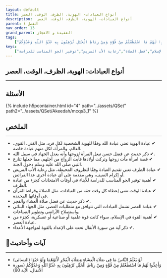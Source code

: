 ```yaml
---
layout: default
title: أنواع العبادات- الهوية، الظرف، الوقت، العصر
description:  أنواع العبادات- الهوية، الظرف، الوقت، العصر
parent: الفصل ٤
nav_order: 13
grand_parent: العقيدة و الاعجاز
tags: 
    ["لَوْ يَعْلَمُ النَّاسُ مَا فِي صَلَاةِ الْعِشَاءِ وَصَلَاةِ الْفَجْرِ لَأَتَوْهُمَا وَلَوْ حَبْوًا","وَأَعِدُّوا لَهُمْ مَا اسْتَطَعْتُمْ مِنْ قُوَّةٍ وَمِنْ رِبَاطِ الْخَيْلِ تُرْهِبُونَ بِهِ عَدُوَّ اللَّهِ وَعَدُوَّكُمْ"]
keys:
    ["عبادة الهوية","عبادة الظرف","عبادة الوقت","عبادة العصر","الجهاد البنائي","القوة في الإسلام","فضل الصلاة","رعاية الأب المريض","توفير الجو المناسب للدراسة"]
---
```

## ‏أنواع العبادات: الهوية، الظرف، الوقت، العصر
***
## الأسئلة 
{% include h5pcontainer.html id="4" path="../assets/QSet" path2="../assets/QSet/Akeedah/mcqs3_1" %}
## الملخص
***
- ‏✔ عبادة الهوية تعني عبادة الله وفقًا للهوية الشخصية لكل فرد، مثل الغني، القوي، العالم، والمرأة، لكل منهم عبادة خاصة. 
- ‏✔ ذكر حديث عن فضل حسن تبعل المرأة لزوجها وأنه يعدل الجهاد في سبيل الله. 
- ‏✔ قصة امرأة مات زوجها وتركت أولادها فأبت الزواج من أجلهم، مما جعلها تنازع النبي صلى الله عليه وسلم دخول الجنة. 
- ‏✔ عبادة الظرف تعني تقديم العبادة وفقًا للظروف المحيطة، مثل رعاية الأب المريض أو إكرام الضيف، وهي مقدمة على أي عبادة أخرى عدا الفرائض. 
- ‏✔ أهمية توفير الجو المناسب للدراسة للأبناء في أوقات الامتحانات كجزء من عبادة الظرف. 
- ‏✔ عبادة الوقت تعني إعطاء كل وقت حقه من العبادات، مثل الصلاة وقراءة القرآن في أوقاتها المحددة. 
- ‏✔ ذكر حديث عن فضل صلاة العشاء والفجر. 
- ‏✔ عبادة العصر تشمل العبادات التي تتوافق مع متطلبات العصر، مثل الجهاد البنائي واستصلاح الأراضي وتطوير الصناعات. 
- ‏✔ أهمية القوة في الإسلام، سواء كانت قوة علمية أو صناعية أو عسكرية، كجزء من عبادة العصر. 
- ‏✔ ذكر آية من سورة الأنفال تحث على الإعداد بالقوة لمواجهة الأعداء. 

## 📜آيات وأحاديث
***
- ‏لَوْ يَعْلَمُ النَّاسُ مَا فِي صَلَاةِ الْعِشَاءِ وَصَلَاةِ الْفَجْرِ لَأَتَوْهُمَا وَلَوْ حَبْوًا (النسائي)
- ‏وَأَعِدُّوا لَهُمْ مَا اسْتَطَعْتُمْ مِنْ قُوَّةٍ وَمِنْ رِبَاطِ الْخَيْلِ تُرْهِبُونَ بِهِ عَدُوَّ اللَّهِ وَعَدُوَّكُمْ (سورة الأنفال، الآية 60)

